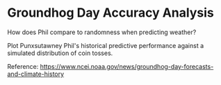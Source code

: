 # Groundhog Day Accuracy Analysis
How does Phil compare to randomness when predicting weather?

Plot Punxsutawney Phil's historical predictive performance against a simulated distribution of coin tosses.

Reference: https://www.ncei.noaa.gov/news/groundhog-day-forecasts-and-climate-history

